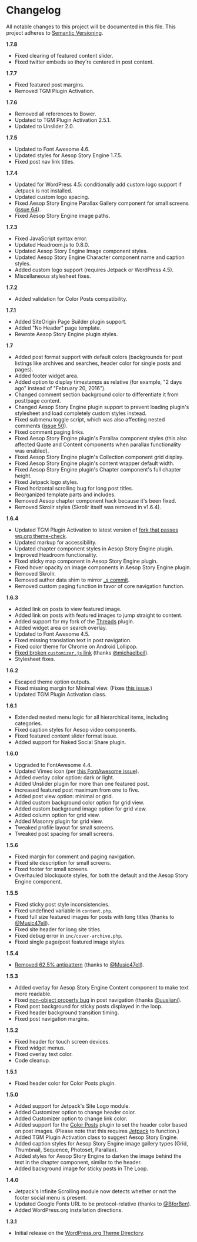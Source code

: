 # Changelog

All notable changes to this project will be documented in this file. This project adheres to [Semantic Versioning](http://semver.org/).

**1.7.8**
- Fixed clearing of featured content slider.
- Fixed twitter embeds so they're centered in post content.

**1.7.7**
- Fixed featured post margins.
- Removed TGM Plugin Activation.

**1.7.6**
- Removed all references to Bower.
- Updated to TGM Plugin Activation 2.5.1.
- Updated to Unslider 2.0.

**1.7.5**
- Updated to Font Awesome 4.6.
- Updated styles for Aesop Story Engine 1.7.5.
- Fixed post nav link titles.

**1.7.4**
- Updated for WordPress 4.5: conditionally add custom logo support if Jetpack is not installed.
- Updated custom logo spacing.
- Fixed Aesop Story Engine Parallax Gallery component for small screens ([issue 64](https://github.com/peiche/cover/issues/64)).
- Fixed Aesop Story Engine image paths.

**1.7.3**
- Fixed JavaScript syntax error.
- Updated Headroom.js to 0.8.0.
- Updated Aesop Story Engine Image component styles.
- Updated Aesop Story Engine Character component name and caption styles.
- Added custom logo support (requires Jetpack or WordPress 4.5).
- Miscellaneous stylesheet fixes.

**1.7.2**
- Added validation for Color Posts compatibility.

**1.7.1**
- Added SiteOrigin Page Builder plugin support.
- Added "No Header" page template.
- Rewrote Aesop Story Engine plugin styles.

**1.7**
- Added post format support with default colors (backgrounds for post listings like archives and searches, header color for single posts and pages).
- Added footer widget area.
- Added option to display timestamps as relative (for example, "2 days ago" instead of "February 20, 2016").
- Changed comment section background color to differentiate it from post/page content.
- Changed Aesop Story Engine plugin support to prevent loading plugin's stylesheet and load completely custom styles instead.
- Fixed submenu toggle script, which was also affecting nested comments ([issue 50](https://github.com/peiche/cover/issues/50)).
- Fixed comment paging links.
- Fixed Aesop Story Engine plugin's Parallax component styles (this also affected Quote and Content components when parallax functionality was enabled).
- Fixed Aesop Story Engine plugin's Collection component grid display.
- Fixed Aesop Story Engine plugin's content wrapper default width.
- Fixed Aesop Story Engine plugin's Chapter component's full chapter height.
- Fixed Jetpack logo styles.
- Fixed horizontal scrolling bug for long post titles.
- Reorganized template parts and includes.
- Removed Aesop chapter component hack because it's been fixed.
- Removed Skrollr styles (Skrollr itself was removed in v1.6.4).

**1.6.4**
- Updated TGM Plugin Activation to latest version of [fork that passes wp.org theme-check](https://github.com/TGMPA/TGM-Plugin-Activation/issues/475#issuecomment-155816019).
- Updated markup for accessibility.
- Updated chapter component styles in Aesop Story Engine plugin.
- Improved Headroom functionality.
- Fixed sticky map component in Aesop Story Engine plugin.
- Fixed hover opacity on image components in Aesop Story Engine plugin.
- Removed Skrollr.
- Removed author data shim to mirror [_s commit](https://github.com/Automattic/_s/commit/2580a0a69f091b98272bc74e35c347b34a20a52d).
- Removed custom paging function in favor of core navigation function.

**1.6.3**
- Added link on posts to view featured image.
- Added link on posts with featured images to jump straight to content.
- Added support for my fork of the [Threads](https://github.com/peiche/wp-threads/) plugin.
- Added widget area on search overlay.
- Updated to Font Awesome 4.5.
- Fixed missing translation text in post navigation.
- Fixed color theme for Chrome on Android Lollipop.
- [Fixed broken `customizer.js` link](https://github.com/peiche/cover/issues/43) (thanks [@michaelbeil](https://github.com/michaelbeil)).
- Stylesheet fixes.

**1.6.2**
- Escaped theme option outputs.
- Fixed missing margin for Minimal view. (Fixes [this issue](https://github.com/peiche/cover/issues/41).)
- Updated TGM Plugin Activation class.

**1.6.1**
- Extended nested menu logic for all hierarchical items, including categories.
- Fixed caption styles for Aesop video components.
- Fixed featured content slider format issue.
- Added support for Naked Social Share plugin.

**1.6.0**
- Upgraded to FontAwesome 4.4.
- Updated Vimeo icon (per [this FontAwesome issue](https://github.com/FortAwesome/Font-Awesome/issues/2197)).
- Added overlay color option: dark or light.
- Added Unslider plugin for more than one featured post.
- Increased featured post maximum from one to five.
- Added post view option: minimal or grid.
- Added custom background color option for grid view.
- Added custom background image option for grid view.
- Added column option for grid view.
- Added Masonry plugin for grid view.
- Tweaked profile layout for small screens.
- Tweaked post spacing for small screens.

**1.5.6**
- Fixed margin for comment and paging navigation.
- Fixed site description for small screens.
- Fixed footer for small screens.
- Overhauled blockquote styles, for both the default and the Aesop Story Engine component.

**1.5.5**
- Fixed sticky post style inconsistencies.
- Fixed undefined variable in `content.php`.
- Fixed full size featured images for posts with long titles (thanks to [@Music47ell](https://github.com/Music47ell)).
- Fixed site header for long site titles.
- Fixed debug error in `inc/cover-archive.php`.
- Fixed single page/post featured image styles.

**1.5.4**
- [Removed 62.5% antipattern](http://eichefam.net/2015/06/30/anti-antipattern/) (thanks to [@Music47ell](https://github.com/Music47ell)).

**1.5.3**
- Added overlay for Aesop Story Engine Content component to make text more readable.
- Fixed [non-object property bug](https://github.com/peiche/cover/issues/29) in post navigation (thanks [@uusijani](https://github.com/uusijani)).
- Fixed post background for sticky posts displayed in the loop.
- Fixed header background transition timing.
- Fixed post navigation margins.

**1.5.2**
- Fixed header for touch screen devices.
- Fixed widget menus.
- Fixed overlay text color.
- Code cleanup.

**1.5.1**
- Fixed header color for Color Posts plugin.

**1.5.0**
- Added support for Jetpack's Site Logo module.
- Added Customizer option to change header color.
- Added Customizer option to change link color.
- Added support for the [Color Posts](https://wordpress.org/plugins/color-posts/) plugin to set the header color based on post images. (Please note that this requires [Jetpack](https://wordpress.org/plugins/jetpack/) to function.)
- Added TGM Plugin Activation class to suggest Aesop Story Engine.
- Added caption styles for Aesop Story Engine image gallery types (Grid, Thumbnail, Sequence, Photoset, Parallax).
- Added styles for Aesop Story Engine to darken the image behind the text in the chapter component, similar to the header.
- Added background image for sticky posts in The Loop.

**1.4.0**
- Jetpack's Infinite Scrolling module now detects whether or not the footer social menu is present.
- Updated Google Fonts URL to be protocol-relative (thanks to [@BforBen](https://github.com/BforBen)).
- Added WordPress.org installation directions.

**1.3.1**
- Initial release on the [WordPress.org Theme Directory](https://wordpress.org/themes/cover/).
